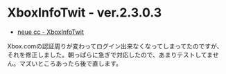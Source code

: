 # XboxInfoTwit - ver.2.3.0.3

* [neue cc - XboxInfoTwit](http://neue.cc/software/xboxinfotwit "neue cc - XboxInfoTwit")

Xbox.comの認証周りが変わってログイン出来なくなってしまってたのですが、それを修正しました。朝っぱらに急ぎで対応したので、あまりテストしてません。マズいところあったら後で直します。